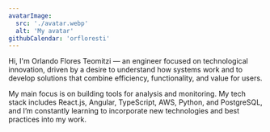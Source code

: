```yaml
---
avatarImage:
  src: './avatar.webp'
  alt: 'My avatar'
githubCalendar: 'orfloresti'
---
```


Hi, I'm Orlando Flores Teomitzi — an engineer focused on technological innovation, driven by a desire to understand how systems work and to develop solutions that combine efficiency, functionality, and value for users.

My main focus is on building tools for analysis and monitoring. My tech stack includes React.js, Angular, TypeScript, AWS, Python, and PostgreSQL, and I’m constantly learning to incorporate new technologies and best practices into my work.